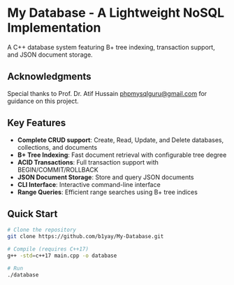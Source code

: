 # My Database - A Lightweight NoSQL Implementation

A C++ database system featuring B+ tree indexing, transaction support, and JSON document storage.

## Acknowledgments
Special thanks to Prof. Dr. Atif Hussain phpmysqlguru@gmail.com for guidance on this project.

## Key Features

- **Complete CRUD support**: Create, Read, Update, and Delete databases, collections, and documents
- **B+ Tree Indexing**: Fast document retrieval with configurable tree degree
- **ACID Transactions**: Full transaction support with BEGIN/COMMIT/ROLLBACK
- **JSON Document Storage**: Store and query JSON documents
- **CLI Interface**: Interactive command-line interface
- **Range Queries**: Efficient range searches using B+ tree indices

## Quick Start

```bash
# Clone the repository
git clone https://github.com/b1yay/My-Database.git

# Compile (requires C++17)
g++ -std=c++17 main.cpp -o database

# Run
./database
